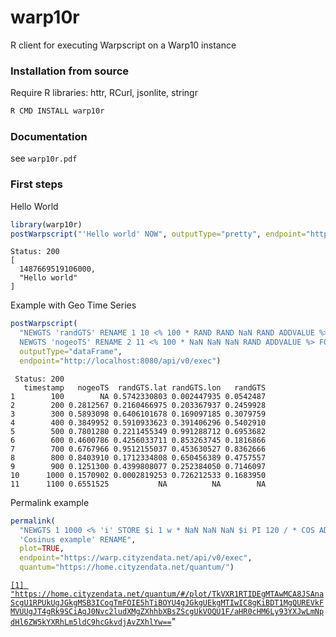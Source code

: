 # warp10r #

R client for executing Warpscript on a Warp10 instance

### Installation from source ###

Require R libraries: httr, RCurl, jsonlite, stringr

```bash
R CMD INSTALL warp10r
```

### Documentation ###

see `warp10r.pdf`


### First steps ###

Hello World

```R
library(warp10r)
postWarpscript("'Hello world' NOW", outputType="pretty", endpoint="http://localhost:8080/api/v0/exec")
```

```out
Status: 200
[
  1487669519106000,
  "Hello world"
]
```

Example with Geo Time Series

```R
postWarpscript(
  "NEWGTS 'randGTS' RENAME 1 10 <% 100 * RAND RAND NaN RAND ADDVALUE %> FOR
  NEWGTS 'nogeoTS' RENAME 2 11 <% 100 * NaN NaN NaN RAND ADDVALUE %> FOR",
  outputType="dataFrame",
  endpoint="http://localhost:8080/api/v0/exec")
```

```out
 Status: 200
   timestamp   nogeoTS  randGTS.lat randGTS.lon   randGTS
1        100        NA 0.5742330803 0.002447935 0.0542487
2        200 0.2812567 0.2160466975 0.203367937 0.2459928
3        300 0.5893098 0.6406101678 0.169097185 0.3079759
4        400 0.3849952 0.5910933623 0.391406296 0.5402910
5        500 0.7801280 0.2211455349 0.991288712 0.6953682
6        600 0.4600786 0.4256033711 0.853263745 0.1816866
7        700 0.6767966 0.9512155037 0.453630527 0.8362666
8        800 0.8403910 0.1712334808 0.650456389 0.4757557
9        900 0.1251300 0.4399808077 0.252384050 0.7146097
10      1000 0.1570902 0.0002819253 0.726212533 0.1683950
11      1100 0.6551525           NA          NA        NA
```

Permalink example

```R
permalink(
  "NEWGTS 1 1000 <% 'i' STORE $i 1 w * NaN NaN NaN $i PI 120 / * COS ADDVALUE %> FOR
  'Cosinus example' RENAME",
  plot=TRUE,
  endpoint="https://warp.cityzendata.net/api/v0/exec",
  quantum="https://home.cityzendata.net/quantum/")
```

[`[1] "https://home.cityzendata.net/quantum/#/plot/TkVXR1RTIDEgMTAwMCA8JSAnaScgU1RPUkUgJGkgMSB3ICogTmFOIE5hTiBOYU4gJGkgUEkgMTIwIC8gKiBDT1MgQUREVkFMVUUgJT4gRk9SCiAgJ0Nvc2ludXMgZXhhbXBsZScgUkVOQU1F/aHR0cHM6Ly93YXJwLmNpdHl6ZW5kYXRhLm5ldC9hcGkvdjAvZXhlYw==`](https://home.cityzendata.net/quantum/#/plot/TkVXR1RTIDEgMTAwMCA8JSAnaScgU1RPUkUgJGkgMSB3ICogTmFOIE5hTiBOYU4gJGkgUEkgMTIwIC8gKiBDT1MgQUREVkFMVUUgJT4gRk9SCiAgJ0Nvc2ludXMgZXhhbXBsZScgUkVOQU1F/aHR0cHM6Ly93YXJwLmNpdHl6ZW5kYXRhLm5ldC9hcGkvdjAvZXhlYw==)"
